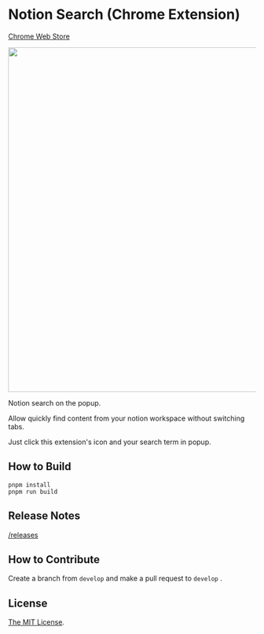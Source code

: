 # Notion Search (Chrome Extension)

[Chrome Web Store](https://chrome.google.com/webstore/detail/nelmlmaelgfcpjgknkidapfnoddpjfee)

<a href="https://chrome.google.com/webstore/detail/nelmlmaelgfcpjgknkidapfnoddpjfee" target="_blank"><img src="https://user-images.githubusercontent.com/315510/209901453-03629f48-d7a1-4c4f-aac0-e2b6b8705e26.gif" width="700px" /></a>

Notion search on the popup.

Allow quickly find content from your notion workspace without switching tabs.

Just click this extension's icon and your search term in popup.

## How to Build

```
pnpm install
pnpm run build
```

## Release Notes

[/releases](https://github.com/Cside/chrome-notion-search/releases)

## How to Contribute

Create a branch from `develop` and make a pull request to `develop` .

## License

[The MIT License](/LICENSE).

